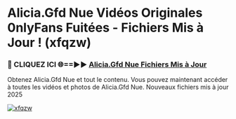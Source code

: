 # Alicia.Gfd Nue Vidéos Originales 0nlyFans Fuitées - Fichiers Mis à Jour ! (xfqzw)

<h3>🔴 CLIQUEZ ICI 🌐==►► <a href="https://tinyurl.com/2pmr4ezf" rel="nofollow">Alicia.Gfd Nue Fichiers Mis à Jour</a></h3>

Obtenez Alicia.Gfd Nue et tout le contenu. Vous pouvez maintenant accéder à toutes les vidéos et photos de Alicia.Gfd Nue. Nouveaux fichiers mis à jour 2025

[![xfqzw](https://i.imgur.com/6SNvagu.gif)](https://tinyurl.com/2pmr4ezf)
